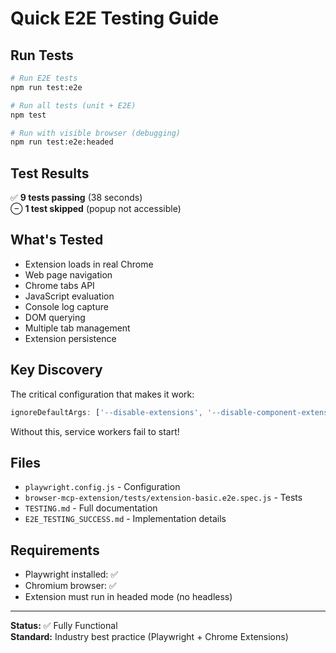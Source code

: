 # Quick E2E Testing Guide

## Run Tests

```bash
# Run E2E tests
npm run test:e2e

# Run all tests (unit + E2E)
npm test

# Run with visible browser (debugging)
npm run test:e2e:headed
```

## Test Results

✅ **9 tests passing** (38 seconds)  
⊖ **1 test skipped** (popup not accessible)

## What's Tested

- Extension loads in real Chrome
- Web page navigation
- Chrome tabs API
- JavaScript evaluation
- Console log capture
- DOM querying
- Multiple tab management
- Extension persistence

## Key Discovery

The critical configuration that makes it work:

```javascript
ignoreDefaultArgs: ['--disable-extensions', '--disable-component-extensions-with-background-pages']
```

Without this, service workers fail to start!

## Files

- `playwright.config.js` - Configuration
- `browser-mcp-extension/tests/extension-basic.e2e.spec.js` - Tests
- `TESTING.md` - Full documentation
- `E2E_TESTING_SUCCESS.md` - Implementation details

## Requirements

- Playwright installed: ✅
- Chromium browser: ✅
- Extension must run in headed mode (no headless)

---

**Status:** ✅ Fully Functional  
**Standard:** Industry best practice (Playwright + Chrome Extensions)

